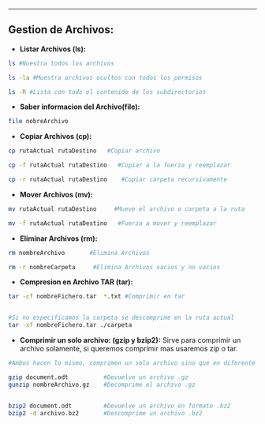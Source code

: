 
---
## Gestion de Archivos:
- **Listar Archivos (ls):**
```bash
ls #Nuestra todos los archivos

ls -la #Muestra archivos ocultos con todos los permisos

ls -R #Lista con todo el contenido de los subdirectorios 
```

- **Saber informacion del Archivo(file):**
```bash
file nobreArchivo
```

- **Copiar Archivos (cp):**
```bash
cp rutaActual rutaDestino   #Copiar archivo

cp -f rutaActual rutaDestino   #Copiar a la fuerza y reemplazar 

cp -r rutaActual rutaDestino    #Copiar carpeta recursivamente 
```

- **Mover Archivos (mv):**
```bash
mv rutaActual rutaDestino     #Mueve el archivo o carpeta a la ruta

mv -f rutaActual rutaDestino   #Fuerza a mover y reemplazar

```

- **Eliminar Archivos (rm):**
```bash
rm nombreArchivo       #Elimina Archivos

rm -r nombreCarpeta     #Elimina Archivos vacios y no vacios
```


- **Compresion en Archivo TAR (tar):**
```bash
tar -cf nombreFichero.tar  *.txt #Comprimir en tar


#Si no especificamos la carpeta se descomprime en la ruta actual
tar -xf nombreFichero.tar ./carpeta  

```

- **Comprimir un solo archivo: (gzip y bzip2):**
	 Sirve para comprimir un archivo solamente, si queremos comprimir mas usaremos zip o tar.
	 
```bash
#Ambos hacen lo mismo, comprimen un solo archivo sino que en diferente formato. 

gzip document.odt          #Devuelve un archivo .gz
gunzip nombreArchivo.gz    #Decomprime el archivo .gz


bzip2 document.odt         #Devuelve un archivo en formato .bz2
bzip2 -d archivo.bz2       #Descomprime un archivo .bz2


```





















